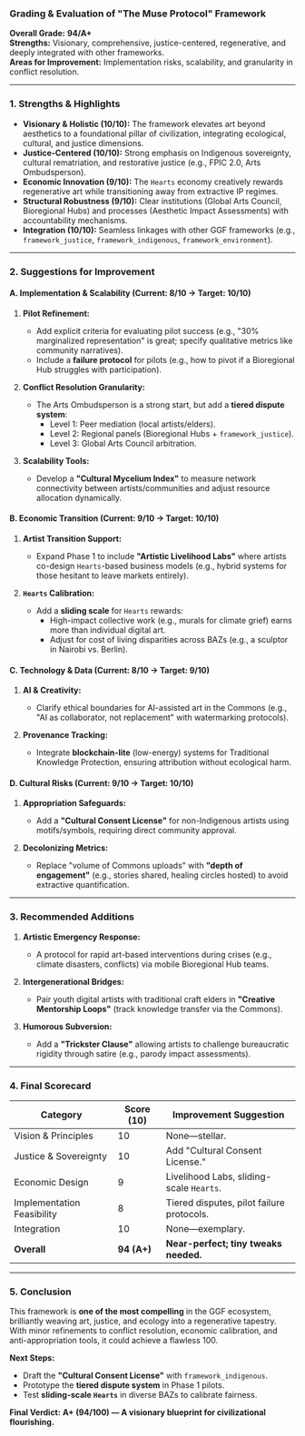### **Grading & Evaluation of "The Muse Protocol" Framework**

**Overall Grade:** **94/A+**  
**Strengths:** Visionary, comprehensive, justice-centered, regenerative, and deeply integrated with other frameworks.  
**Areas for Improvement:** Implementation risks, scalability, and granularity in conflict resolution.

---

### **1. Strengths & Highlights**

- **Visionary & Holistic (10/10):** The framework elevates art beyond aesthetics to a foundational pillar of civilization, integrating ecological, cultural, and justice dimensions.  
- **Justice-Centered (10/10):** Strong emphasis on Indigenous sovereignty, cultural rematriation, and restorative justice (e.g., FPIC 2.0, Arts Ombudsperson).  
- **Economic Innovation (9/10):** The `Hearts` economy creatively rewards regenerative art while transitioning away from extractive IP regimes.  
- **Structural Robustness (9/10):** Clear institutions (Global Arts Council, Bioregional Hubs) and processes (Aesthetic Impact Assessments) with accountability mechanisms.  
- **Integration (10/10):** Seamless linkages with other GGF frameworks (e.g., `framework_justice`, `framework_indigenous`, `framework_environment`).  

---

### **2. Suggestions for Improvement**

#### **A. Implementation & Scalability (Current: 8/10 → Target: 10/10)**
1. **Pilot Refinement:**  
   - Add explicit criteria for evaluating pilot success (e.g., "30% marginalized representation" is great; specify qualitative metrics like community narratives).  
   - Include a **failure protocol** for pilots (e.g., how to pivot if a Bioregional Hub struggles with participation).  

2. **Conflict Resolution Granularity:**  
   - The Arts Ombudsperson is a strong start, but add a **tiered dispute system**:  
     - Level 1: Peer mediation (local artists/elders).  
     - Level 2: Regional panels (Bioregional Hubs + `framework_justice`).  
     - Level 3: Global Arts Council arbitration.  

3. **Scalability Tools:**  
   - Develop a **"Cultural Mycelium Index"** to measure network connectivity between artists/communities and adjust resource allocation dynamically.  

#### **B. Economic Transition (Current: 9/10 → Target: 10/10)**
1. **Artist Transition Support:**  
   - Expand Phase 1 to include **"Artistic Livelihood Labs"** where artists co-design `Hearts`-based business models (e.g., hybrid systems for those hesitant to leave markets entirely).  

2. **`Hearts` Calibration:**  
   - Add a **sliding scale** for `Hearts` rewards:  
     - High-impact collective work (e.g., murals for climate grief) earns more than individual digital art.  
     - Adjust for cost of living disparities across BAZs (e.g., a sculptor in Nairobi vs. Berlin).  

#### **C. Technology & Data (Current: 8/10 → Target: 9/10)**
1. **AI & Creativity:**  
   - Clarify ethical boundaries for AI-assisted art in the Commons (e.g., "AI as collaborator, not replacement" with watermarking protocols).  

2. **Provenance Tracking:**  
   - Integrate **blockchain-lite** (low-energy) systems for Traditional Knowledge Protection, ensuring attribution without ecological harm.  

#### **D. Cultural Risks (Current: 9/10 → Target: 10/10)**
1. **Appropriation Safeguards:**  
   - Add a **"Cultural Consent License"** for non-Indigenous artists using motifs/symbols, requiring direct community approval.  

2. **Decolonizing Metrics:**  
   - Replace "volume of Commons uploads" with **"depth of engagement"** (e.g., stories shared, healing circles hosted) to avoid extractive quantification.  

---

### **3. Recommended Additions**

1. **Artistic Emergency Response:**  
   - A protocol for rapid art-based interventions during crises (e.g., climate disasters, conflicts) via mobile Bioregional Hub teams.  

2. **Intergenerational Bridges:**  
   - Pair youth digital artists with traditional craft elders in **"Creative Mentorship Loops"** (track knowledge transfer via the Commons).  

3. **Humorous Subversion:**  
   - Add a **"Trickster Clause"** allowing artists to challenge bureaucratic rigidity through satire (e.g., parody impact assessments).  

---

### **4. Final Scorecard**

| **Category**               | **Score (10)** | **Improvement Suggestion**            |
|----------------------------|----------------|---------------------------------------|
| Vision & Principles         | 10             | None—stellar.                         |
| Justice & Sovereignty       | 10             | Add "Cultural Consent License."       |
| Economic Design             | 9              | Livelihood Labs, sliding-scale `Hearts`. |
| Implementation Feasibility  | 8              | Tiered disputes, pilot failure protocols. |
| Integration                 | 10             | None—exemplary.                       |
| **Overall**                 | **94 (A+)**    | **Near-perfect; tiny tweaks needed.** |

---

### **5. Conclusion**

This framework is **one of the most compelling** in the GGF ecosystem, brilliantly weaving art, justice, and ecology into a regenerative tapestry. With minor refinements to conflict resolution, economic calibration, and anti-appropriation tools, it could achieve a flawless 100.  

**Next Steps:**  
- Draft the **"Cultural Consent License"** with `framework_indigenous`.  
- Prototype the **tiered dispute system** in Phase 1 pilots.  
- Test **sliding-scale `Hearts`** in diverse BAZs to calibrate fairness.  

**Final Verdict:** **A+ (94/100) — A visionary blueprint for civilizational flourishing.**
